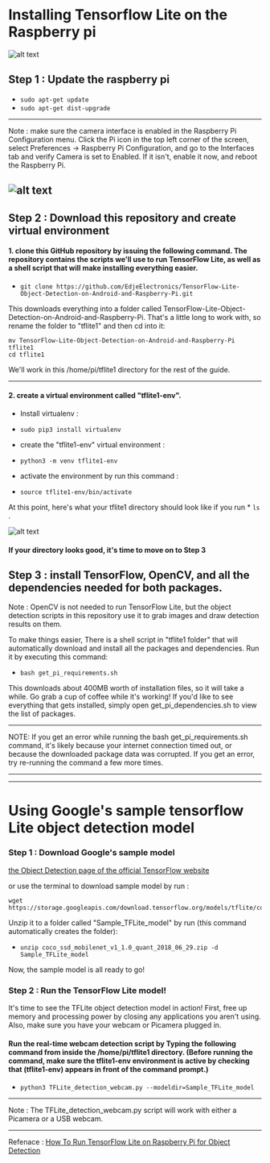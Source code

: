 # Installing Tensorflow Lite on the Raspberry pi 

![alt text](https://i.ytimg.com/vi/krT4JTg9KJE/maxresdefault.jpg)

## Step 1 : Update the raspberry pi 

* `sudo apt-get update`
* `sudo apt-get dist-upgrade`
-------------------------------
Note : 
make sure the camera interface is enabled in the Raspberry Pi Configuration menu. Click the Pi icon in the top left corner of the screen, select Preferences -> Raspberry Pi Configuration, and go to the Interfaces tab and verify Camera is set to Enabled. If it isn't, enable it now, and reboot the Raspberry Pi.

![alt text](https://github.com/EdjeElectronics/TensorFlow-Lite-Object-Detection-on-Android-and-Raspberry-Pi/raw/master/doc/camera_enabled.png)
------------------------------
## Step 2 : Download this repository and create virtual environment 
#### 1. clone this GitHub repository by issuing the following command. The repository contains the scripts we'll use to run TensorFlow Lite, as well as a shell script that will make installing everything easier.
 
* `git clone https://github.com/EdjeElectronics/TensorFlow-Lite-Object-Detection-on-Android-and-Raspberry-Pi.git`

This downloads everything into a folder called TensorFlow-Lite-Object-Detection-on-Android-and-Raspberry-Pi. That's a little long to work with, so rename the folder to "tflite1" and then cd into it:

```
mv TensorFlow-Lite-Object-Detection-on-Android-and-Raspberry-Pi tflite1
cd tflite1
```
We'll work in this /home/pi/tflite1 directory for the rest of the guide. 

----------------------------
#### 2. create a virtual environment called "tflite1-env".

- Install virtualenv :
* `sudo pip3 install virtualenv`
- create the "tflite1-env" virtual environment :
* `python3 -m venv tflite1-env`
- activate the environment by run this command :
* `source tflite1-env/bin/activate`

At this point, here's what your tflite1 directory should look like if you run * `ls` .

![alt text](https://github.com/EdjeElectronics/TensorFlow-Lite-Object-Detection-on-Android-and-Raspberry-Pi/raw/master/doc/tflite1_folder.png)


#### If your directory looks good, it's time to move on to Step 3

## Step 3 : install TensorFlow, OpenCV, and all the dependencies needed for both packages. 
 
 Note : OpenCV is not needed to run TensorFlow Lite, but the object detection scripts in this repository use it to grab images and draw detection results on them.
 
 To make things easier, There is a shell script in "tflite1 folder" that will automatically download and install all the packages and dependencies. Run it by executing this command:
 
 * `bash get_pi_requirements.sh`
 
 This downloads about 400MB worth of installation files, so it will take a while. Go grab a cup of coffee while it's working! If you'd like to see everything that gets installed, simply open get_pi_dependencies.sh to view the list of packages.
 
 ----------------------------------
 
 NOTE: If you get an error while running the bash get_pi_requirements.sh command, it's likely because your internet connection timed out, or because the downloaded package data was corrupted. If you get an error, try re-running the command a few more times.
 
 -----------------------------------------------
 ______________________________________________________________________
 # Using Google's sample tensorflow Lite object detection model
 
 ### Step 1 : Download Google's sample model 
 
 [the Object Detection page of the official TensorFlow website](https://www.tensorflow.org/lite/models/object_detection/overview)

or use the terminal to download sample model by run : 

``` 
wget https://storage.googleapis.com/download.tensorflow.org/models/tflite/coco_ssd_mobilenet_v1_1.0_quant_2018_06_29.zip
```

Unzip it to a folder called "Sample_TFLite_model" by run (this command automatically creates the folder): 
 
 * `unzip coco_ssd_mobilenet_v1_1.0_quant_2018_06_29.zip -d Sample_TFLite_model`
 
 Now, the sample model is all ready to go!
 
 ### Step 2 : Run the TensorFlow Lite model!
 
 It's time to see the TFLite object detection model in action! First, free up memory and processing power by closing any applications you aren't using. Also, make sure you have your webcam or Picamera plugged in.
 
 #### Run the real-time webcam detection script by Typing the following command from inside the /home/pi/tflite1 directory. (Before running the command, make sure the tflite1-env environment is active by checking that (tflite1-env) appears in front of the command prompt.)
 
 * `python3 TFLite_detection_webcam.py --modeldir=Sample_TFLite_model` 
 ---------------
 Note : The TFLite_detection_webcam.py script will work with either a Picamera or a USB webcam.
 
 --------
 Refenace : [How To Run TensorFlow Lite on Raspberry Pi for Object Detection](https://www.youtube.com/watch?v=aimSGOAUI8Y&t=9s)
